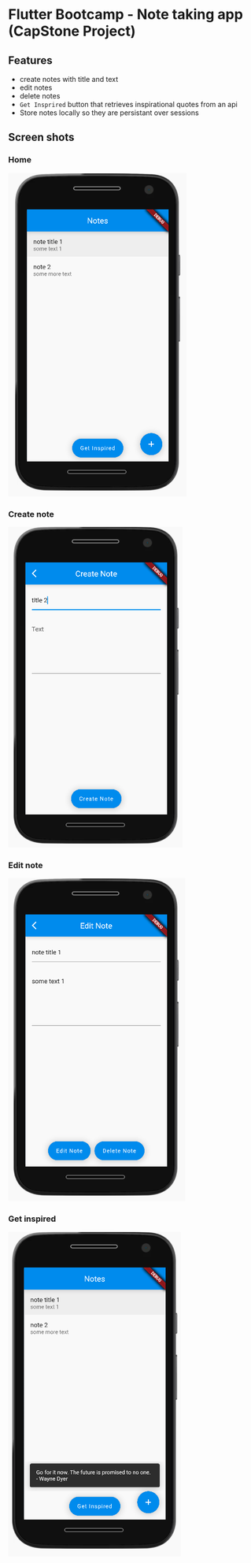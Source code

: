 # Flutter Bootcamp - Note taking app (CapStone Project)

## Features

* create notes with title and text
* edit notes
* delete notes
* `Get Insprired` button that retrieves inspirational quotes from an api
* Store notes locally so they are persistant over sessions

## Screen shots

### Home

![home](./screenshots/home.png)

### Create note

![create](./screenshots/create.png)

### Edit note

![edit](./screenshots/edit.png)

### Get inspired

![home](./screenshots/get_inspired.png)